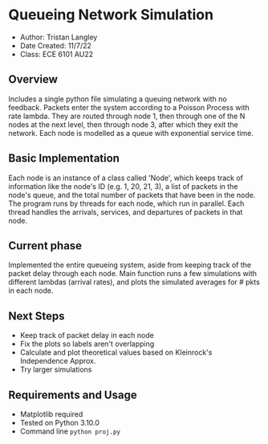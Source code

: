 # Queueing Network Simulation

- Author: Tristan Langley
- Date Created: 11/7/22
- Class: ECE 6101 AU22

## Overview
Includes a single python file simulating a queuing network with no feedback. Packets enter the system
according to a Poisson Process with rate lambda. They are routed through node 1, then through one of
the N nodes at the next level, then through node 3, after which they exit the network. Each node is 
modelled as a queue with exponential service time.

## Basic Implementation
Each node is an instance of a class called 'Node', which keeps track of information like the node's ID
(e.g. 1, 20, 21, 3), a list of packets in the node's queue, and the total number of packets that have
been in the node. The program runs by threads for each node, which run in parallel. Each thread
handles the arrivals, services, and departures of packets in that node.

## Current phase
Implemented the entire queueing system, aside from keeping track of the packet delay through each
node. Main function runs a few simulations with different lambdas (arrival rates), and plots the
simulated averages for # pkts in each node.

## Next Steps
- Keep track of packet delay in each node
- Fix the plots so labels aren't overlapping
- Calculate and plot theoretical values based on Kleinrock's Independence Approx.
- Try larger simulations

## Requirements and Usage
- Matplotlib required
- Tested on Python 3.10.0
- Command line `python proj.py`
